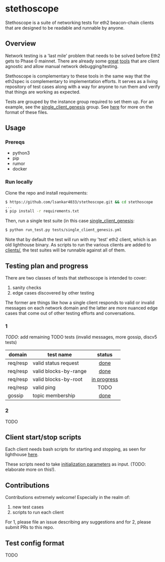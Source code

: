 # stethoscope
Stethoscope is a suite of networking tests for eth2 beacon-chain clients that are designed to be readable and runnable by anyone.

## Overview
Network testing is a 'last mile' problem  that needs to be solved before Eth2 gets to Phase 0 mainnet. There are already some [great](https://github.com/protolambda/rumor) [tools](https://github.com/prrkl/docs/blob/master/project-overview.md) that are client agnostic and allow manual network debugging/testing.

Stethoscope is complementary to these tools in the same way that the eth2spec is complementary to implementation efforts. It serves as a living repository of test cases along with a way for anyone to run them and verify that things are working as expected.

Tests are grouped by the instance group required to set them up. For an example, see the [single\_client\_genesis](tests/single_client_genesis.yml) group. See [here](#test-config-format) for more on the format of these files.

## Usage

### Prereqs
- python3
- pip
- rumor
- docker

### Run locally
Clone the repo and install requirements:

```bash
$ https://github.com/lsankar4033/stethoscope.git && cd stethoscope
...
$ pip install -r requirements.txt

```
Then, run a single test suite (in this case [single\_client\_genesis](tests/single_client_genesis.yml):

```bash
$ python run_test.py tests/single_client_genesis.yml
```

<!--Or run all tests:-->

<!--```bash-->
<!--$ python run_tests.py-->
<!--```-->

Note that by default the test will run with my 'test' eth2 client, which is an old lighthouse binary. As scripts to run the various clients are added to [clients/](clients/), the test suites will be runnable against all of them.

## Testing plan and progress
There are two classes of tests that stethoscope is intended to cover:

1. sanity checks
2. edge cases discovered by other testing

The former are things like how a single client responds to valid or invalid messages on each network domain and the latter are more nuanced edge cases that come out of other testing efforts and conversations.

### 1

_TODO_: add remaining TODO tests (invalid messages, more gossip, discv5 tests)

| domain   | test name             |                         status                        |
|----------|-----------------------|:-----------------------------------------------------:|
| req/resp | valid status request  | [done](tests/single_client_genesis.yml#L12-17)        |
| req/resp | valid blocks-by-range | [done](tests/single_client_genesis.yml#L19-24)        |
| req/resp | valid blocks-by-root  | [in progress](tests/single_client_genesis.yml#L26-31) |
| req/resp | valid ping            | TODO                                                  |
| gossip   | topic membership      | [done](tests/single_client_genesis.yml#L33-37)        |

### 2

TODO

## Client start/stop scripts

Each client needs bash scripts for starting and stopping, as seen for lighthouse [here](https://github.com/lsankar4033/stethoscope/tree/master/clients/lighthouse).

These scripts need to take [initialization parameters](https://github.com/lsankar4033/stethoscope/blob/master/tests/single_client_genesis.yml#L3-L11) as input. (TODO: elaborate more on this!).

## Contributions
Contributions extremely welcome! Especially in the realm of:

1. new test cases
2. scripts to run each client

For 1, please file an issue describing any suggestions and for 2, please submit PRs to this repo.


## Test config format
TODO
